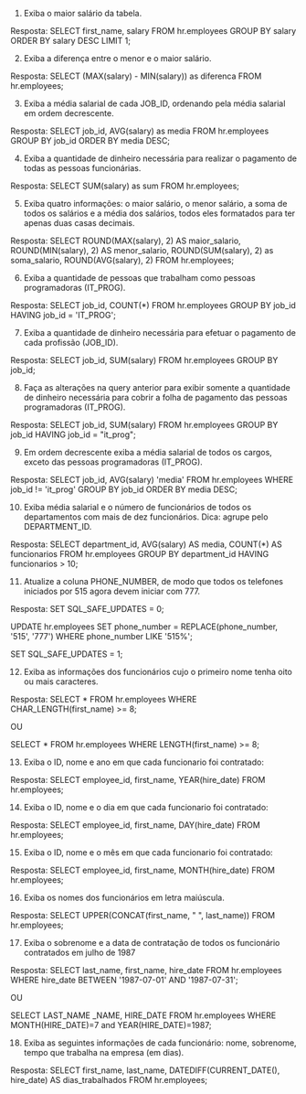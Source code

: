 1. Exiba o maior salário da tabela.

Resposta: SELECT first_name, salary FROM hr.employees GROUP BY salary ORDER BY salary DESC LIMIT 1;

2. Exiba a diferença entre o menor e o maior salário.

Resposta: SELECT (MAX(salary) - MIN(salary)) as diferenca FROM hr.employees;

3. Exiba a média salarial de cada JOB_ID, ordenando pela média salarial em ordem decrescente.

Resposta: SELECT job_id, AVG(salary) as media FROM hr.employees GROUP BY job_id ORDER BY media DESC;

4. Exiba a quantidade de dinheiro necessária para realizar o pagamento de todas as pessoas funcionárias.

Resposta: SELECT SUM(salary) as sum FROM hr.employees;

5. Exiba quatro informações: o maior salário, o menor salário, a soma de todos os salários e a média dos salários, todos eles formatados para ter apenas duas casas decimais.

Resposta:
SELECT
ROUND(MAX(salary), 2) AS maior_salario,
ROUND(MIN(salary), 2) AS menor_salario,
ROUND(SUM(salary), 2) as soma_salario,
ROUND(AVG(salary), 2)
FROM hr.employees;

6. Exiba a quantidade de pessoas que trabalham como pessoas programadoras (IT_PROG).

Resposta: SELECT job_id, COUNT(\*) FROM hr.employees GROUP BY job_id HAVING job_id = 'IT_PROG';

7. Exiba a quantidade de dinheiro necessária para efetuar o pagamento de cada profissão (JOB_ID).

Resposta: SELECT job_id, SUM(salary) FROM hr.employees GROUP BY job_id;

8. Faça as alterações na query anterior para exibir somente a quantidade de dinheiro necessária para cobrir a folha de pagamento das pessoas programadoras (IT_PROG).

Resposta: SELECT job_id, SUM(salary) FROM hr.employees GROUP BY job_id HAVING job_id = "it_prog";

9. Em ordem decrescente exiba a média salarial de todos os cargos, exceto das pessoas programadoras (IT_PROG).

Resposta: SELECT job_id, AVG(salary) 'media' FROM hr.employees WHERE job_id != 'it_prog' GROUP BY job_id ORDER BY media DESC;

10. Exiba média salarial e o número de funcionários de todos os departamentos com mais de dez funcionários. Dica: agrupe pelo DEPARTMENT_ID.

Resposta: SELECT department_id, AVG(salary) AS media, COUNT(\*) AS funcionarios FROM hr.employees
GROUP BY department_id
HAVING funcionarios > 10;

11. Atualize a coluna PHONE_NUMBER, de modo que todos os telefones iniciados por 515 agora devem iniciar com 777.

Resposta: SET SQL_SAFE_UPDATES = 0;

UPDATE hr.employees
SET phone_number = REPLACE(phone_number, '515', '777')
WHERE phone_number LIKE '515%';

SET SQL_SAFE_UPDATES = 1;

12. Exiba as informações dos funcionários cujo o primeiro nome tenha oito ou mais caracteres.

Resposta: SELECT \* FROM hr.employees
WHERE CHAR_LENGTH(first_name) >= 8;

OU

SELECT \* FROM hr.employees
WHERE LENGTH(first_name) >= 8;

13. Exiba o ID, nome e ano em que cada funcionario foi contratado:

Resposta: SELECT employee_id, first_name, YEAR(hire_date) FROM hr.employees;

14. Exiba o ID, nome e o dia em que cada funcionario foi contratado:

Resposta: SELECT employee_id, first_name, DAY(hire_date) FROM hr.employees;

15. Exiba o ID, nome e o mês em que cada funcionario foi contratado:

Resposta: SELECT employee_id, first_name, MONTH(hire_date) FROM hr.employees;

16. Exiba os nomes dos funcionários em letra maiúscula.

Resposta: SELECT UPPER(CONCAT(first_name, " ", last_name)) FROM hr.employees;

17. Exiba o sobrenome e a data de contratação de todos os funcionário contratados em julho de 1987

Resposta: SELECT last_name, first_name, hire_date
FROM hr.employees
WHERE hire_date BETWEEN '1987-07-01' AND '1987-07-31';

OU

SELECT LAST_NAME \_NAME, HIRE_DATE
FROM hr.employees
WHERE MONTH(HIRE_DATE)=7 and YEAR(HIRE_DATE)=1987;

18. Exiba as seguintes informações de cada funcionário: nome, sobrenome, tempo que trabalha na empresa (em dias).

Resposta: SELECT first_name, last_name, DATEDIFF(CURRENT_DATE(), hire_date) AS dias_trabalhados FROM hr.employees;
